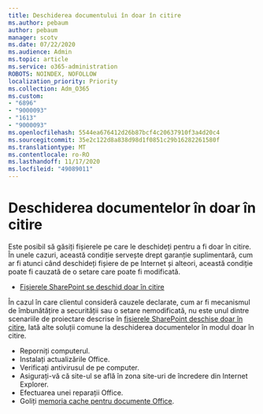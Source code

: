 ```yaml
---
title: Deschiderea documentului în doar în citire
ms.author: pebaum
author: pebaum
manager: scotv
ms.date: 07/22/2020
ms.audience: Admin
ms.topic: article
ms.service: o365-administration
ROBOTS: NOINDEX, NOFOLLOW
localization_priority: Priority
ms.collection: Adm_O365
ms.custom:
- "6896"
- "9000093"
- "1613"
- "9000093"
ms.openlocfilehash: 5544ea676412d26b87bcf4c20637910f3a4d20c4
ms.sourcegitcommit: 35e2c122d8a838d98d1f0851c29b16282261580f
ms.translationtype: MT
ms.contentlocale: ro-RO
ms.lasthandoff: 11/17/2020
ms.locfileid: "49089011"
---
```

# <a name="documents-opening-in-read-only"></a>Deschiderea documentelor în doar în citire

Este posibil să găsiți fișierele pe care le deschideți pentru a fi doar în citire. În unele cazuri, această condiție servește drept garanție suplimentară, cum ar fi atunci când deschideți fișiere de pe Internet și alteori, această condiție poate fi cauzată de o setare care poate fi modificată.

- [Fișierele SharePoint se deschid doar în citire](https://docs.microsoft.com/sharepoint/troubleshoot/lists-and-libraries/files-open-as-read-only-and-cannot-check-in-or-out)

În cazul în care clientul consideră cauzele declarate, cum ar fi mecanismul de îmbunătățire a securității sau o setare nemodificată, nu este unul dintre scenariile de proiectare descrise în [fișierele SharePoint deschise doar în citire](https://docs.microsoft.com/sharepoint/troubleshoot/lists-and-libraries/files-open-as-read-only-and-cannot-check-in-or-out), Iată alte soluții comune la deschiderea documentelor în modul doar în citire.

- Reporniți computerul.
- Instalați actualizările Office.
- Verificați antivirusul de pe computer.
- Asigurați-vă că site-ul se află în zona site-uri de încredere din Internet Explorer.
- Efectuarea unei reparații Office.
- Goliți [memoria cache pentru documente Office](https://support.microsoft.com/office/delete-your-office-document-cache-b1d3765e-d71b-4bb8-99ca-acd22c42995d?ui=en-us&rs=en-us&ad=us).

